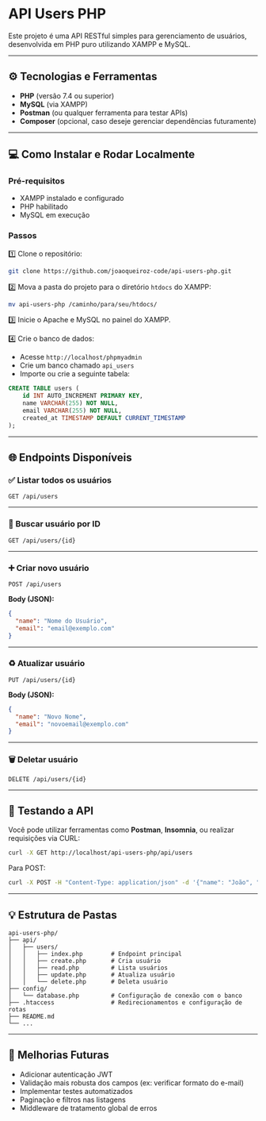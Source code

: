 # API Users PHP

Este projeto é uma API RESTful simples para gerenciamento de usuários, desenvolvida em PHP puro utilizando XAMPP e MySQL.

---

## ⚙️ Tecnologias e Ferramentas

- **PHP** (versão 7.4 ou superior)
- **MySQL** (via XAMPP)
- **Postman** (ou qualquer ferramenta para testar APIs)
- **Composer** (opcional, caso deseje gerenciar dependências futuramente)

---

## 💻 Como Instalar e Rodar Localmente

### Pré-requisitos

- XAMPP instalado e configurado
- PHP habilitado
- MySQL em execução

### Passos

1️⃣ Clone o repositório:

```bash
git clone https://github.com/joaoqueiroz-code/api-users-php.git
```

2️⃣ Mova a pasta do projeto para o diretório `htdocs` do XAMPP:

```bash
mv api-users-php /caminho/para/seu/htdocs/
```

3️⃣ Inicie o Apache e MySQL no painel do XAMPP.

4️⃣ Crie o banco de dados:

- Acesse `http://localhost/phpmyadmin`
- Crie um banco chamado `api_users`
- Importe ou crie a seguinte tabela:

```sql
CREATE TABLE users (
    id INT AUTO_INCREMENT PRIMARY KEY,
    name VARCHAR(255) NOT NULL,
    email VARCHAR(255) NOT NULL,
    created_at TIMESTAMP DEFAULT CURRENT_TIMESTAMP
);
```

---

## 🌐 Endpoints Disponíveis

### ✅ Listar todos os usuários

```
GET /api/users
```

---

### 🔎 Buscar usuário por ID

```
GET /api/users/{id}
```

---

### ➕ Criar novo usuário

```
POST /api/users
```

**Body (JSON):**

```json
{
  "name": "Nome do Usuário",
  "email": "email@exemplo.com"
}
```

---

### ♻️ Atualizar usuário

```
PUT /api/users/{id}
```

**Body (JSON):**

```json
{
  "name": "Novo Nome",
  "email": "novoemail@exemplo.com"
}
```

---

### 🗑️ Deletar usuário

```
DELETE /api/users/{id}
```

---

## 🧪 Testando a API

Você pode utilizar ferramentas como **Postman**, **Insomnia**, ou realizar requisições via CURL:

```bash
curl -X GET http://localhost/api-users-php/api/users
```

Para POST:

```bash
curl -X POST -H "Content-Type: application/json" -d '{"name": "João", "email": "joao@email.com"}' http://localhost/api-users-php/api/users
```

---

## 💡 Estrutura de Pastas

```
api-users-php/
├── api/
│   ├── users/
│   │   ├── index.php        # Endpoint principal
│   │   ├── create.php       # Cria usuário
│   │   ├── read.php         # Lista usuários
│   │   ├── update.php       # Atualiza usuário
│   │   └── delete.php       # Deleta usuário
├── config/
│   └── database.php         # Configuração de conexão com o banco
├── .htaccess                # Redirecionamentos e configuração de rotas
├── README.md
└── ...
```

---

## 📌 Melhorias Futuras

- Adicionar autenticação JWT
- Validação mais robusta dos campos (ex: verificar formato do e-mail)
- Implementar testes automatizados
- Paginação e filtros nas listagens
- Middleware de tratamento global de erros

